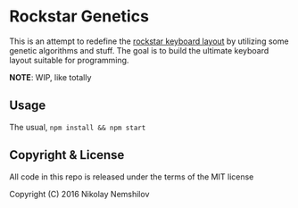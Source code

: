 # Rockstar Genetics

This is an attempt to redefine the [rockstar keyboard layout](https://github.com/MadRabbit/rockstar-layout)
by utilizing some genetic algorithms and stuff. The goal is to build the ultimate
keyboard layout suitable for programming.

__NOTE__: WIP, like totally

## Usage

The usual, `npm install && npm start`

## Copyright & License

All code in this repo is released under the terms of the MIT license

Copyright (C) 2016 Nikolay Nemshilov
